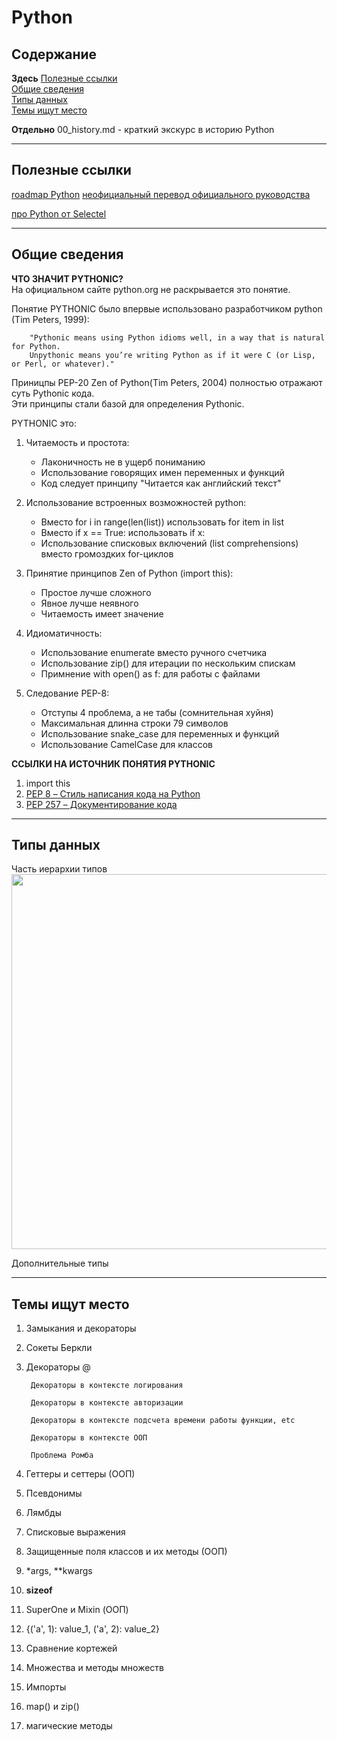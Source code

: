 # Python

## Содержание

**Здесь**
[Полезные ссылки](#Полезные-ссылки)    
[Общие сведения](#Общие-сведения)  
[Типы данных](#Типы-данных)  
[Темы ищут место](#Темы-ищут-место)

**Отдельно**
00_history.md - краткий экскурс в историю Python



----
## Полезные ссылки

[roadmap Python](https://roadmap.sh/python)
[неофициальный перевод официального руководства]()

[про Python от Selectel](https://selectel.ru/blog/courses/course-python/?utm_source=habr.com&utm_medium=referral&utm_campaign=academy_news_pythoncourse_310125_academy)



----
## Общие сведения  
**ЧТО ЗНАЧИТ PYTHONIC?**  
На официальном сайте python.org не раскрывается это понятие.

Понятие PYTHONIC было впервые использовано разработчиком python (Tim Peters, 1999):  

        "Pythonic means using Python idioms well, in a way that is natural for Python. 
        Unpythonic means you’re writing Python as if it were C (or Lisp, or Perl, or whatever)."

Приницпы PEP-20 Zen of Python(Tim Peters, 2004) полностью отражают суть Pythonic кода.  
Эти принципы стали базой для определения Pythonic.

PYTHONIC это:  

1. Читаемость и простота:    
    - Лаконичность не в ущерб пониманию    
    - Использование говорящих имен переменных и функций    
    - Код следует принципу "Читается как английский текст"  

2. Использование встроенных возможностей python:  
    - Вместо for i in range(len(list)) использовать for item in list   
    - Вместо if x == True: использовать if x:  
    - Использование списковых включений (list comprehensions) вместо громоздких for-циклов  

3. Принятие принципов Zen of Python (import this):  
    - Простое лучше сложного  
    - Явное лучше неявного  
    - Читаемость имеет значение   

4. Идиоматичность:  
    - Использование enumerate вместо ручного счетчика   
    - Использование zip() для итерации по нескольким спискам  
    - Примнение with open() as f: для работы с файлами     

5. Следование PEP-8:  
    - Отступы 4 проблема, а не табы (сомнительная хуйня)  
    - Максимальная длинна строки 79 символов  
    - Использование snake_case для переменных и функций  
    - Использование CamelCase для классов  
  
**ССЫЛКИ НА ИСТОЧНИК ПОНЯТИЯ PYTHONIC**  
1. import this  
2. [PEP 8 – Стиль написания кода на Python](https://peps.python.org/pep-0008/)  
3. [PEP 257 – Документирование кода](https://peps.python.org/pep-0257/)



----
## Типы данных
Часть иерархии типов 
<img src="https://i.ibb.co/CL8PXvh/image.png" width="800" height="600">  


Дополнительные типы  



----

## Темы ищут место
1. Замыкания и декораторы

2. Сокеты Беркли

3. Декораторы @ 

        Декораторы в контексте логирования

        Декораторы в контексте авторизации

        Декораторы в контексте подсчета времени работы функции, etc  

        Декораторы в контексте ООП

        Проблема Ромба

4. Геттеры и сеттеры (ООП)

5. Псевдонимы

6. Лямбды

7. Списковые выражения

8. Защищенные поля классов и их методы (ООП)

9. *args, **kwargs 

10. __sizeof__

11. SuperOne и Mixin (ООП)

12. {('a', 1): value_1, ('a', 2): value_2}

13. Сравнение кортежей

14. Множества и методы множеств

15. Импорты

16. map() и zip()

17. магические методы

